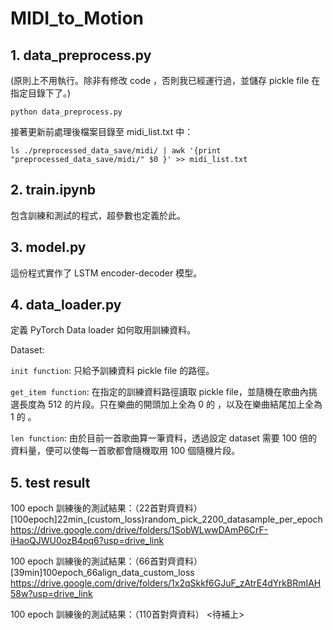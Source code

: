 # MIDI_to_Motion

## 1. data_preprocess.py
(原則上不用執行。除非有修改 code ，否則我已經運行過，並儲存 pickle file 在指定目錄下了。)

`python data_preprocess.py `

接著更新前處理後檔案目錄至 midi_list.txt 中：

`ls ./preprocessed_data_save/midi/ | awk '{print "preprocessed_data_save/midi/" $0 }' >> midi_list.txt`


## 2. train.ipynb
包含訓練和測試的程式，超參數也定義於此。

## 3. model.py
這份程式實作了 LSTM encoder-decoder 模型。

## 4. data_loader.py
定義 PyTorch Data loader 如何取用訓練資料。

Dataset:

`init function`: 只給予訓練資料 pickle file 的路徑。

`get_item function`: 在指定的訓練資料路徑讀取 pickle file，並隨機在歌曲內挑選長度為 512 的片段。只在樂曲的開頭加上全為 0 的 <start-of-token>，以及在樂曲結尾加上全為 1 的 <end-of-token> 。
  
`len function`: 由於目前一首歌曲算一筆資料，透過設定 dataset 需要 100 倍的資料量，便可以使每一首歌都會隨機取用 100 個隨機片段。

## 5. test result
100 epoch 訓練後的測試結果：（22首對齊資料）
[100epoch]22min_(custom_loss)random_pick_2200_datasample_per_epoch
https://drive.google.com/drive/folders/1SobWLwwDAmP6CrF-iHaoQJWU0ozB4pq6?usp=drive_link

100 epoch 訓練後的測試結果：（66首對齊資料）
[39min]100epoch_66align_data_custom_loss
https://drive.google.com/drive/folders/1x2qSkkf6GJuF_zAtrE4dYrkBRmIAH58w?usp=drive_link

100 epoch 訓練後的測試結果：（110首對齊資料）
<待補上>
